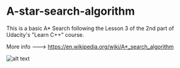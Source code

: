 # A-star-search-algorithm
This is a basic A* Search following the Lesson 3 of the 2nd part of Udacity's "Learn C++" course.

More info ---> https://en.wikipedia.org/wiki/A*_search_algorithm

![alt text](https://pub.mdpi-res.com/applsci/applsci-12-05499/article_deploy/html/images/applsci-12-05499-g008.png?1653995666)
